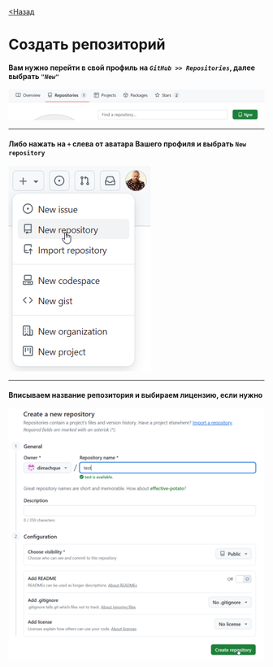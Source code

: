 [<Назад](./readme.md)

# Создать репозиторий

#### Вам нужно перейти в свой профиль на **_`GitHub >> Repositories`_**, далее выбрать **_`"New"`_**

![](assets/1.%20Создаем%20репозиторий/1.png)

---

#### Либо нажать на `+` слева от аватара Вашего профиля и выбрать `New repository`

![](/assets/1.%20Создаем%20репозиторий/2082.png)

---

#### Вписываем название репозитория и выбираем лицензию, если нужно

![](/assets/1.%20Создаем%20репозиторий/2.png)